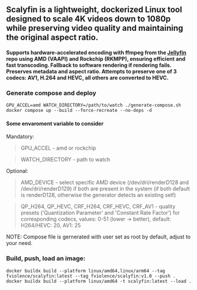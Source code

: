 ## Scalyfin is a lightweight, dockerized Linux tool designed to scale 4K videos down to 1080p while preserving video quality and maintaining the original aspect ratio.
#### Supports hardware-accelerated encoding with ffmpeg from the [Jellyfin](https://github.com/jellyfin/jellyfin-ffmpeg) repo using AMD (VAAPI) and Rockchip (RKMPP), ensuring efficient and fast transcoding. Fallback to software rendering if rendering fails. Preserves metadata and aspect ratio. Attempts to preserve one of 3 codecs: AV1, H.264 and HEVC, all others are converted to HEVC.

### Generate compose and deploy
```
GPU_ACCEL=amd WATCH_DIRECTORY=/path/to/watch ./generate-compose.sh
docker compose up --build --force-recreate --no-deps -d
```
#### Some envaroment variable to consider
Mandatory:
> GPU_ACCEL - amd or rockchip

> WATCH_DIRECTORY - path to watch

Optional:
> AMD_DEVICE - select specific AMD device (/dev/dri/renderD128 and /dev/dri/renderD129) if both are present in the system (if both default is renderD128, otherwise the generator detects an existing self)

> QP_H264, QP_HEVC, CRF_H264, CRF_HEVC, CRF_AV1 - quality presets ('Quantization Parameter' and 'Constant Rate Factor') for corresponding codecs, values: 0-51 (lower -> better), default: H264/HEVC: 20, AV1: 25

NOTE: Compose file is gernerated with user set as root by default, adjust to your need.

### Build, push, load an image:
```
docker buildx build --platform linux/amd64,linux/arm64 --tag fviolence/scalyfin:latest --tag fviolence/scalyfin:v1.0 --push .
docker buildx build --platform linux/amd64 -t scalyfin:latest --load .
```
